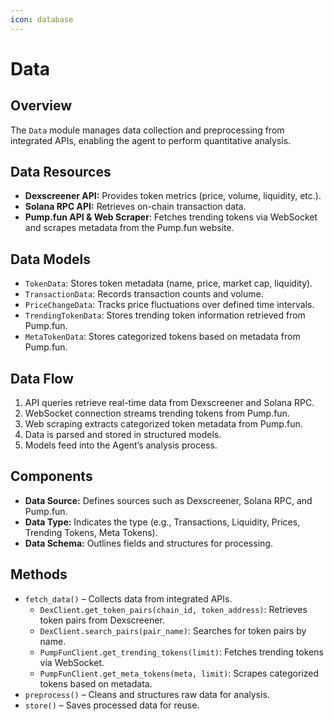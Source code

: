 ```yaml
---
icon: database
---
```


# Data

## Overview

The `Data` module manages data collection and preprocessing from integrated APIs, enabling the agent to perform quantitative analysis.

## Data Resources

* **Dexscreener API:** Provides token metrics (price, volume, liquidity, etc.).
* **Solana RPC API:** Retrieves on-chain transaction data.
* **Pump.fun API & Web Scraper**: Fetches trending tokens via WebSocket and scrapes metadata from the Pump.fun website.

## Data Models

* `TokenData`: Stores token metadata (name, price, market cap, liquidity).
* `TransactionData`: Records transaction counts and volume.
* `PriceChangeData`: Tracks price fluctuations over defined time intervals.
* `TrendingTokenData`: Stores trending token information retrieved from Pump.fun.
* `MetaTokenData`: Stores categorized tokens based on metadata from Pump.fun.

## Data Flow

1. API queries retrieve real-time data from Dexscreener and Solana RPC.
2. WebSocket connection streams trending tokens from Pump.fun.
3. Web scraping extracts categorized token metadata from Pump.fun.
4. Data is parsed and stored in structured models.
5. Models feed into the Agent’s analysis process.

## Components

* **Data Source:** Defines sources such as Dexscreener, Solana RPC, and Pump.fun.&#x20;
* **Data Type:** Indicates the type (e.g., Transactions, Liquidity, Prices, Trending Tokens, Meta Tokens).
* **Data Schema:** Outlines fields and structures for processing.

## Methods

* `fetch_data()` – Collects data from integrated APIs.
  * `DexClient.get_token_pairs(chain_id, token_address)`: Retrieves token pairs from Dexscreener.
  * `DexClient.search_pairs(pair_name)`: Searches for token pairs by name.
  * `PumpFunClient.get_trending_tokens(limit)`: Fetches trending tokens via WebSocket.
  * `PumpFunClient.get_meta_tokens(meta, limit)`: Scrapes categorized tokens based on metadata.
* `preprocess()` – Cleans and structures raw data for analysis.
* `store()` – Saves processed data for reuse.
